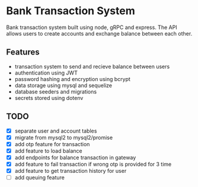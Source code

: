 # Bank Transaction System

Bank transaction system built using node, gRPC and express.
The API allows users to create accounts and exchange balance between each other.

## Features

-   transaction system to send and recieve balance between users
-   authentication using JWT
-   password hashing and encryption using bcrypt
-   data storage using mysql and sequelize
-   database seeders and migrations
-   secrets stored using dotenv

## TODO

-   [x] separate user and account tables
-   [x] migrate from mysql2 to mysql2/promise
-   [x] add otp feature for transaction
-   [x] add feature to load balance
-   [x] add endpoints for balance transaction in gateway
-   [x] add feature to fail transaction if wrong otp is provided for 3 time
-   [x] add feature to get transaction history for user
-   [ ] add queuing feature
